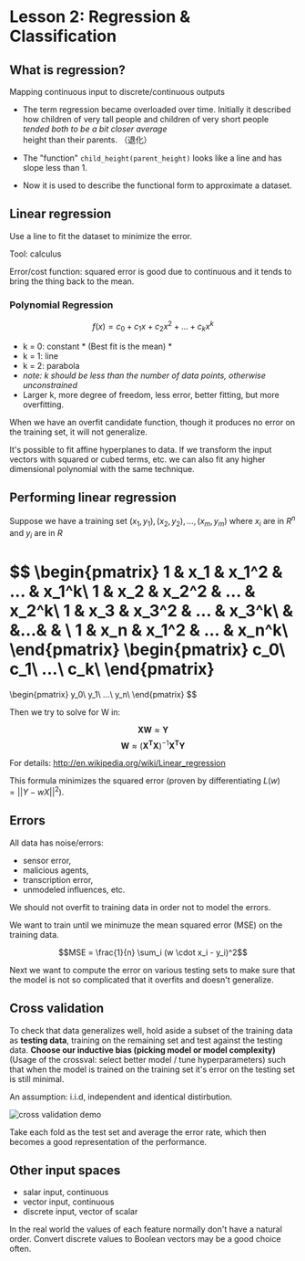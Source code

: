 Lesson 2: Regression & Classification
=====================================


What is regression?
-------------------

Mapping continuous input to discrete/continuous outputs

* The term regression became overloaded over time. Initially it described how children of very tall people and children of very short people *tended both to be a bit closer average* height than their parents. （退化）

* The "function" `child_height(parent_height)` looks like a line and has slope less than 1.

* Now it is used to describe the functional form to approximate a dataset.


Linear regression
-----------------

Use a line to fit the dataset to minimize the error.

Tool: calculus

Error/cost function: squared error is good due to continuous and it tends to bring the thing back to the mean.

### Polynomial Regression

$$f(x) = c_0 + c_1x + c_2x^2 + ... +c_kx^k $$

* k = 0: constant * (Best fit is the mean) *
* k = 1: line
* k = 2: parabola
* *note: k should be less than the number of data points, otherwise unconstrained*
* Larger k, more degree of freedom, less error, better fitting, but more overfitting.

When we have an overfit candidate function, though it produces no error on the training set, it will not generalize.

It's possible to fit affine hyperplanes to data. If we transform the input vectors with squared or cubed terms, etc. we can also fit any higher dimensional polynomial with the same technique.


Performing linear regression
----------------------------

Suppose we have a training set ${(x_1, y_1), (x_2, y_2), ..., (x_m, y_m)}$ where $x_i$ are in $R^n$ and $y_i$ are in $R$

$$
\begin{pmatrix}
1 & x_1 & x_1^2 & ... & x_1^k\\
1 & x_2 & x_2^2 & ... & x_2^k\\
1 & x_3 & x_3^2 & ... & x_3^k\\
& &...& & \\
1 & x_n & x_1^2 & ... & x_n^k\\
\end{pmatrix}
\begin{pmatrix}
c_0\\
c_1\\
...\\
c_k\\
\end{pmatrix}
=
\begin{pmatrix}
y_0\\
y_1\\
...\\
y_n\\
\end{pmatrix}
$$

Then we try to solve for W in:

$$\mathbf{X}\mathbf{W} \approx \mathbf{Y}$$
$$\mathbf{W} \approx (\mathbf{X^TX})^{-1}\mathbf{X^T}\mathbf{Y}$$

For details: http://en.wikipedia.org/wiki/Linear_regression

This formula minimizes the squared error (proven by differentiating $L(w) = ||Y - wX||^2$).


Errors
------

All data has noise/errors:
* sensor error,
* malicious agents,
* transcription error,
* unmodeled influences, etc.

We should not overfit to training data in order not to model the errors.

We want to train until we minimuze the mean squared error (MSE) on the training data.

$$MSE = \frac{1}{n} \sum_i (w \cdot x_i - y_i)^2$$

Next we want to compute the error on various testing sets to make sure that the model is not so complicated that it overfits and doesn't generalize.

Cross validation
----------------

To check that data generalizes well, hold aside a subset of the training data as **testing data**, training on the remaining set and test against the testing data. **Choose our inductive bias (picking model or model complexity)** (Usage of the crossval: select better model / tune hyperparameters) such that when the model is trained on the training set it's error on the testing set is still minimal.

An assumption: i.i.d, independent and identical distirbution.

![cross validation demo](http://cs231n.github.io/assets/crossval.jpeg)

Take each fold as the test set and average the error rate, which then becomes a good representation of the performance.

Other input spaces
------------------
* salar input, continuous
* vector input, continuous
* discrete input, vector of scalar

In the real world the values of each feature normally don't have a natural order. Convert discrete values to Boolean vectors may be a good choice often.
